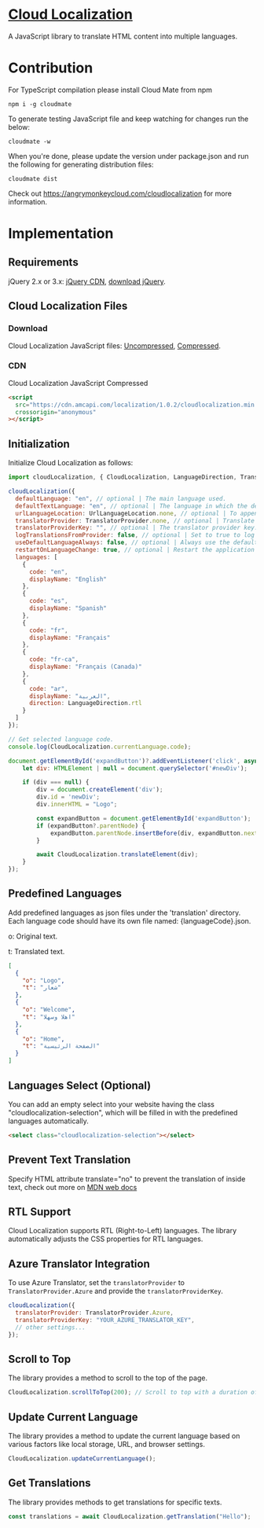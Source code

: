 # [Cloud Localization](https://angrymonkeycloud.com/cloudlocalization)

A JavaScript library to translate HTML content into multiple languages.

# Contribution

For TypeScript compilation please install Cloud Mate from npm

```batch
npm i -g cloudmate
```

To generate testing JavaScript file and keep watching for changes run the below:

```batch
cloudmate -w
```

When you're done, please update the version under package.json and run the following for generating distribution files:

```batch
cloudmate dist
```

Check out <https://angrymonkeycloud.com/cloudlocalization> for more information.

# Implementation

## Requirements

jQuery 2.x or 3.x: [jQuery CDN](https://code.jquery.com/), [download jQuery](https://jquery.com/download/).

## Cloud Localization Files

### Download

Cloud Localization JavaScript files: [Uncompressed](https://cdn.amcapi.com/localization/1.0.2/cloudlocalization.js), [Compressed](https://cdn.amcapi.com/localization/1.0.2/cloudlocalization.min.js).

### CDN

Cloud Localization JavaScript Compressed

```html
<script
  src="https://cdn.amcapi.com/localization/1.0.2/cloudlocalization.min.js"
  crossorigin="anonymous"
></script>
```

## Initialization

Initialize Cloud Localization as follows:

```js
import cloudLocalization, { CloudLocalization, LanguageDirection, TranslatorProvider, UrlLanguageLocation } from "./cloudlocalization";

cloudLocalization({
  defaultLanguage: "en", // optional | The main language used.
  defaultTextLanguage: "en", // optional | The language in which the default text is written.
  urlLanguageLocation: UrlLanguageLocation.none, // optional | To append language in the url (ex: www.website.com/en/).
  translatorProvider: TranslatorProvider.none, // optional | Translate text using a translator provider.
  translatorProviderKey: "", // optional | The translator provider key.
  logTranslationsFromProvider: false, // optional | Set to true to log the translation output in the console.
  useDefaultLanguageAlways: false, // optional | Always use the default language.
  restartOnLanguageChange: true, // optional | Restart the application on language change.
  languages: [
    {
      code: "en",
      displayName: "English"
    },
    {
      code: "es",
      displayName: "Spanish"
    },
    {
      code: "fr",
      displayName: "Français"
    },
    {
      code: "fr-ca",
      displayName: "Français (Canada)"
    },
    {
      code: "ar",
      displayName: "العربية",
      direction: LanguageDirection.rtl
    }
  ]
});

// Get selected language code.
console.log(CloudLocalization.currentLanguage.code);

document.getElementById('expandButton')?.addEventListener('click', async () => {
    let div: HTMLElement | null = document.querySelector('#newDiv');

    if (div === null) {
        div = document.createElement('div');
        div.id = 'newDiv';
        div.innerHTML = "Logo";

        const expandButton = document.getElementById('expandButton');
        if (expandButton?.parentNode) {
            expandButton.parentNode.insertBefore(div, expandButton.nextSibling);
        }

        await CloudLocalization.translateElement(div);
    }
});
```

## Predefined Languages

Add predefined languages as json files under the 'translation' directory. Each language code should have its own file named: {languageCode}.json.

o: Original text.

t: Translated text.

```json
[
  {
    "o": "Logo",
    "t": "شعار"
  },
  {
    "o": "Welcome",
    "t": "اهلا وسهلا"
  },
  {
    "o": "Home",
    "t": "الصفحة الرئيسية"
  }
]
```

## Languages Select (Optional)

You can add an empty select into your website having the class "cloudlocalization-selection", which will be filled in with the predefined languages automatically.

```html
<select class="cloudlocalization-selection"></select>
```

## Prevent Text Translation

Specify HTML attribute translate="no" to prevent the translation of inside text, check out more on [MDN web docs](https://developer.mozilla.org/en-US/docs/Web/HTML/Global_attributes/translate)

## RTL Support

Cloud Localization supports RTL (Right-to-Left) languages. The library automatically adjusts the CSS properties for RTL languages.

## Azure Translator Integration

To use Azure Translator, set the `translatorProvider` to `TranslatorProvider.Azure` and provide the `translatorProviderKey`.

```js
cloudLocalization({
  translatorProvider: TranslatorProvider.Azure,
  translatorProviderKey: "YOUR_AZURE_TRANSLATOR_KEY",
  // other settings...
});
```

## Scroll to Top

The library provides a method to scroll to the top of the page.

```js
CloudLocalization.scrollToTop(200); // Scroll to top with a duration of 200ms
```

## Update Current Language

The library provides a method to update the current language based on various factors like local storage, URL, and browser settings.

```js
CloudLocalization.updateCurrentLanguage();
```

## Get Translations

The library provides methods to get translations for specific texts.

```js
const translations = await CloudLocalization.getTranslation("Hello");
```
